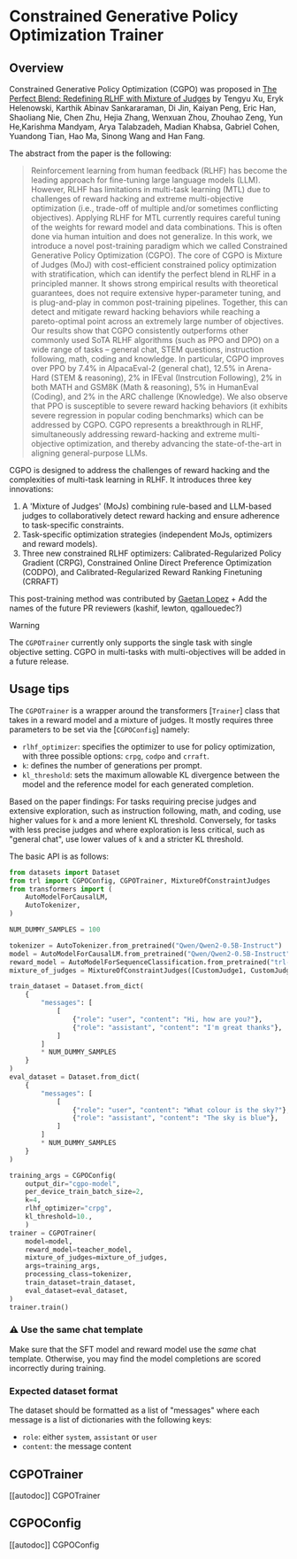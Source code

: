 # Constrained Generative Policy Optimization Trainer

## Overview

Constrained Generative Policy Optimization (CGPO) was proposed in [The Perfect Blend: Redefining RLHF with Mixture of Judges](https://huggingface.co/papers/2306.13649) by Tengyu Xu, Eryk Helenowski, Karthik Abinav Sankararaman, Di Jin, Kaiyan Peng, Eric Han, Shaoliang Nie, Chen Zhu, Hejia Zhang, Wenxuan Zhou, Zhouhao Zeng, Yun He,Karishma Mandyam, Arya Talabzadeh, Madian Khabsa, Gabriel Cohen, Yuandong Tian, Hao Ma, Sinong Wang and Han Fang. 

The abstract from the paper is the following:

> Reinforcement learning from human feedback (RLHF) has become the leading approach for fine-tuning large language models (LLM). However, RLHF has limitations in multi-task learning (MTL) due to challenges of reward hacking and extreme multi-objective optimization (i.e., trade-off of multiple and/or sometimes conflicting objectives). Applying RLHF for MTL currently requires careful tuning of the weights for reward model and data combinations. This is often done via human intuition and does not generalize. In this work, we introduce a novel post-training paradigm which we called Constrained Generative Policy Optimization (CGPO). The core of CGPO is Mixture of Judges (MoJ) with cost-efficient constrained policy optimization with stratification, which can identify the perfect blend in RLHF in a principled manner. It shows strong empirical results with theoretical guarantees, does not require extensive hyper-parameter tuning, and is plug-and-play in common post-training pipelines. Together, this can detect and mitigate reward hacking behaviors while reaching a pareto-optimal point across an extremely large number of objectives.
Our results show that CGPO consistently outperforms other commonly used SoTA RLHF algorithms (such as PPO and DPO) on a wide range of tasks – general chat, STEM questions, instruction following, math, coding and knowledge. In particular, CGPO improves over PPO by 7.4% in AlpacaEval-2 (general chat), 12.5% in Arena-Hard (STEM & reasoning), 2% in IFEval (Instrcution Following), 2% in both MATH and GSM8K (Math & reasoning), 5% in HumanEval (Coding), and 2% in the ARC challenge (Knowledge). We also observe that PPO is susceptible to severe reward hacking behaviors (it exhibits severe regression in popular coding benchmarks) which can be addressed by CGPO. CGPO represents a breakthrough in RLHF, simultaneously addressing reward-hacking and extreme multi-objective optimization, and thereby advancing the state-of-the-art in aligning general-purpose LLMs.


CGPO is designed to address the challenges of reward hacking and the complexities of multi-task learning in RLHF. It introduces three key innovations:
1. A 'Mixture of Judges' (MoJs) combining rule-based and LLM-based judges to collaboratively detect reward hacking and ensure adherence to task-specific constraints.
2. Task-specific optimization strategies (independent MoJs, optimizers and reward models).
3. Three new constrained RLHF optimizers: Calibrated-Regularized Policy Gradient (CRPG), Constrained Online Direct Preference Optimization (CODPO), and Calibrated-Regularized Reward Ranking Finetuning (CRRAFT)

This post-training method was contributed by [Gaetan Lopez](https://github.com/gaetanlop) + Add the names of the future PR reviewers (kashif, lewton, qgallouedec?)

> [!WARNING]
> The `CGPOTrainer` currently only supports the single task with single objective setting. CGPO in multi-tasks with multi-objectives will be added in a future release.

## Usage tips

The `CGPOTrainer` is a wrapper around the transformers [`Trainer`] class that takes in a reward model and a mixture of judges. It mostly requires three parameters to be set via the [`CGPOConfig`] namely:
* `rlhf_optimizer`: specifies the optimizer to use for policy optimization, with three possible options: `crpg`, `codpo` and `crraft`.
* `k`: defines the number of generations per prompt.
* `kl_threshold`: sets the maximum allowable KL divergence between the model and the reference model for each generated completion.

Based on the paper findings: For tasks requiring precise judges and extensive exploration, such as instruction following, math, and coding, use higher values for `k` and a more lenient KL threshold. Conversely, for tasks with less precise judges and where exploration is less critical, such as "general chat",  use lower values of `k` and a stricter KL threshold.

The basic API is as follows:

```python
from datasets import Dataset
from trl import CGPOConfig, CGPOTrainer, MixtureOfConstraintJudges
from transformers import (
    AutoModelForCausalLM,
    AutoTokenizer,
)

NUM_DUMMY_SAMPLES = 100

tokenizer = AutoTokenizer.from_pretrained("Qwen/Qwen2-0.5B-Instruct")
model = AutoModelForCausalLM.from_pretrained("Qwen/Qwen2-0.5B-Instruct")
reward_model = AutoModelForSequenceClassification.from_pretrained("trl-lib/Qwen2-0.5B-Reward", num_labels=1)
mixture_of_judges = MixtureOfConstraintJudges([CustomJudge1, CustomJudge2])

train_dataset = Dataset.from_dict(
    {
        "messages": [
            [
                {"role": "user", "content": "Hi, how are you?"},
                {"role": "assistant", "content": "I'm great thanks"},
            ]
        ]
        * NUM_DUMMY_SAMPLES
    }
)
eval_dataset = Dataset.from_dict(
    {
        "messages": [
            [
                {"role": "user", "content": "What colour is the sky?"},
                {"role": "assistant", "content": "The sky is blue"},
            ]
        ]
        * NUM_DUMMY_SAMPLES
    }
)

training_args = CGPOConfig(
    output_dir="cgpo-model", 
    per_device_train_batch_size=2,
    k=4,
    rlhf_optimizer="crpg",
    kl_threshold=10.,
    )
trainer = CGPOTrainer(
    model=model,
    reward_model=teacher_model,
    mixture_of_judges=mixture_of_judges,
    args=training_args,
    processing_class=tokenizer,
    train_dataset=train_dataset,
    eval_dataset=eval_dataset,
)
trainer.train()
```

### ⚠️ Use the same chat template

Make sure that the SFT model and reward model use the _same_ chat template. Otherwise, you may find the model completions are scored incorrectly during training.

### Expected dataset format

The dataset should be formatted as a list of "messages" where each message is a list of dictionaries with the following keys:
* `role`: either `system`, `assistant` or `user`
* `content`: the message content


## CGPOTrainer

[[autodoc]] CGPOTrainer

## CGPOConfig

[[autodoc]] CGPOConfig
